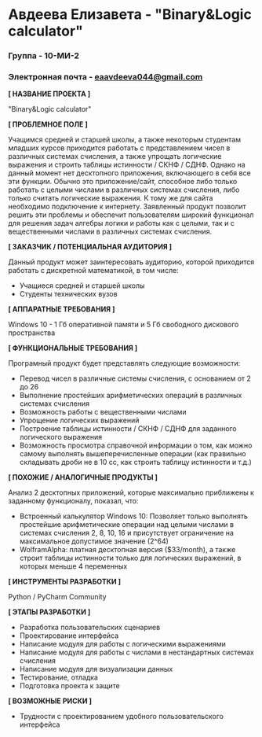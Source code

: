 # Авдеева Елизавета - "Binary&Logic calculator"

### Группа - 10-МИ-2
### Электронная почта - eaavdeeva044@gmail.com

**[ НАЗВАНИЕ ПРОЕКТА ]**

"Binary&Logic calculator"

**[ ПРОБЛЕМНОЕ ПОЛЕ ]**

Учащимся средней и старшей школы, а также некоторым студентам младших курсов приходится работать с представлением чисел в различных системах счисления, а также упрощать логические выражения и строить таблицы истинности / СКНФ / СДНФ. Однако на данный момент нет десктопного приложения, включающего в себя все эти функции. Обычно это приложение/сайт, способное либо только работать с целыми числами в различных системах счисления, либо только считать логические выражения. К тому же для сайта необходимо подключение к интернету. Заявленный продукт позволит решить эти проблемы и обеспечит пользователям широкий функционал для решения задач алгебры логики и работы как с целыми, так и с вещественными числами в различных системах счисления.

**[ ЗАКАЗЧИК / ПОТЕНЦИАЛЬНАЯ АУДИТОРИЯ ]**

Данный продукт может заинтересовать аудиторию, которой приходится работать с дискретной математикой, в том числе:
* Учащиеся средней и старшей школы
* Студенты технических вузов

**[ АППАРАТНЫЕ ТРЕБОВАНИЯ ]**

Windows 10 - 1 Гб оперативной памяти и 5 Гб свободного дискового пространства

**[ ФУНКЦИОНАЛЬНЫЕ ТРЕБОВАНИЯ ]**

Програмный продукт будет представлять следующие возможности:
* Перевод чисел в различные системы счисления, с основанием от 2 до 26
* Выполнение простейших арифметических операций в различных системах счисления
* Возможность работы с вещественными числами
* Упрощение логических выражений
* Построение таблицы истинности / СКНФ / СДНФ для заданного логического выражения
* Возможность просмотра справочной информации о том, как можно самому выполнять вышеперечисленные операции (как правильно складывать дроби не в 10 сс, как строить таблицу истинности и т.д.)

**[ ПОХОЖИЕ / АНАЛОГИЧНЫЕ ПРОДУКТЫ ]**

Анализ 2 десктопных приложений, которые максимально приближены к заданному функционалу, показал, что:
* Встроенный калькулятор Windows 10: Позволяет только выполнять простейшие арифметические операции над целыми числами в системах счисления 2, 8, 10, 16 и присутствует ограничение на максимальное допустимое значение (2^64)
* WolframAlpha: платная десктопная версия ($33/month), а также строит таблицы истинности только для логических выражений, в которых меньше 4 переменных

**[ ИНСТРУМЕНТЫ РАЗРАБОТКИ ]**

Python / PyCharm Community

**[ ЭТАПЫ РАЗРАБОТКИ ]**

* Разработка пользовательских сценариев
* Проектирование интерфейса
* Написание модуля для работы с логическими выражениями
* Написание модуля для работы с числами в нестандартных системах счисления
* Написание модуля для визуализации данных
* Тестирование, отладка
* Подготовка проекта к защите

**[ ВОЗМОЖНЫЕ РИСКИ ]**

* Трудности с проектированием удобного пользовательского интерфейса

